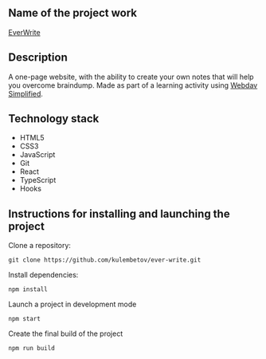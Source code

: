 ## Name of the project work
[EverWrite](https://kulembetov.github.io/ever-write)

## Description
A one-page website, with the ability to create your own notes that will help you overcome braindump. Made as part of a learning activity using [Webdav Simplified](https://www.youtube.com/watch?v=j898RGRw0b4&ab_channel=WebDevSimplified).

## Technology stack
* HTML5
* CSS3
* JavaScript
* Git
* React
* TypeScript
* Hooks

## Instructions for installing and launching the project

Clone a repository:

```
git clone https://github.com/kulembetov/ever-write.git
```

Install dependencies:

```
npm install
```

Launch a project in development mode

```
npm start
```

Create the final build of the project

```
npm run build